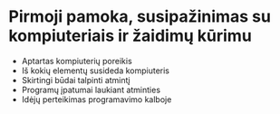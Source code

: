 # Pirmoji pamoka, susipažinimas su kompiuteriais ir žaidimų kūrimu

* Aptartas kompiuterių poreikis
* Iš kokių elementų susideda kompiuteris
* Skirtingi būdai talpinti atmintį
* Programų įpatumai laukiant atminties
* Idėjų perteikimas programavimo kalboje